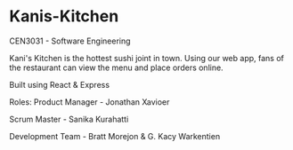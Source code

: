# Kanis-Kitchen
CEN3031 - Software Engineering

Kani's Kitchen is the hottest sushi joint in town. Using our web app, fans of the restaurant can view the menu and place orders online.

Built using React & Express

Roles:
Product Manager - Jonathan Xavioer

Scrum Master - Sanika Kurahatti

Development Team - Bratt Morejon & G. Kacy Warkentien
